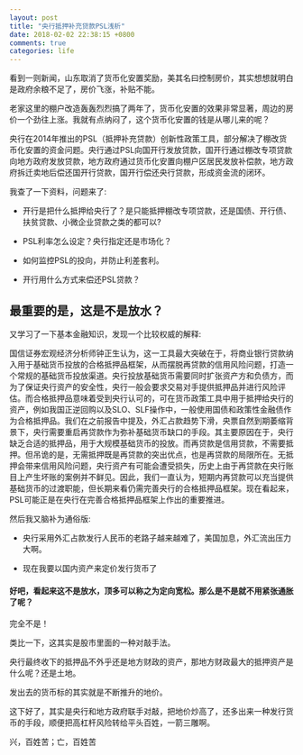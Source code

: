 ```yaml
---
layout: post
title: "央行抵押补充贷款PSL浅析"
date: 2018-02-02 22:38:15 +0800
comments: true
categories: life
---
```


看到一则新闻，山东取消了货币化安置奖励，美其名曰控制房价，其实想想就明白是政府余粮不足了，房价飞涨，补贴不能。

老家这里的棚户改造轰轰烈烈搞了两年了，货币化安置的效果非常显著，周边的房价一个劲往上涨。我就有点纳闷了，这个货币化安置的钱是从哪儿来的呢？

<!-- more -->

央行在2014年推出的PSL（抵押补充贷款）创新性政策工具，部分解决了棚改货币化安置的资金问题。央行通过PSL向国开行发放贷款，国开行通过棚改专项贷款向地方政府发放贷款，地方政府通过货币化安置向棚户区居民发放补偿款，地方政府拆迁卖地后偿还国开行贷款，国开行偿还央行贷款，形成资金流的闭环。

我查了一下资料，问题来了:

* 开行是把什么抵押给央行了？是只能抵押棚改专项贷款，还是国债、开行债、扶贫贷款、小微企业贷款之类的都可以?

* PSL利率怎么设定？央行指定还是市场化？

* 如何监控PSL的投向，并防止利差套利。

* 开行用什么方式来偿还PSL贷款？

## 最重要的是，这是不是放水？

又学习了一下基本金融知识，发现一个比较权威的解释:


国信证券宏观经济分析师钟正生认为，这一工具最大突破在于，将商业银行贷款纳入用于基础货币投放的合格抵押品框架，从而摆脱再贷款的信用风险问题，打造一个常规的基础货币投放渠道。央行投放基础货币需要同时扩张资产方和负债方，而为了保证央行资产的安全性，央行一般会要求交易对手提供抵押品并进行风险评估。而合格抵押品意味着受到央行认可的，可在货币政策工具中用于抵押给央行的资产，例如我国正逆回购以及SLO、SLF操作中，一般使用国债和政策性金融债作为合格抵押品。我们在之前报告中提及，外汇占款趋势下滑，央票自然到期萎缩背景下，央行需要重启再贷款作为弥补基础货币缺口的手段。其主要原因在于，央行缺乏合适的抵押品，用于大规模基础货币的投放。而再贷款是信用贷款，不需要抵押。但吊诡的是，无需抵押既是再贷款的突出优点，也是再贷款的局限所在。无抵押会带来信用风险问题，央行资产有可能会遭受损失，历史上由于再贷款在央行账目上产生坏账的案例并不鲜见。因此，我们一直认为，短期内再贷款可以充当提供基础货币的过渡职能，但长期来看仍需完善央行的合格抵押品框架。现在看起来，PSL可能正是在央行在完善合格抵押品框架上作出的重要推进。


然后我又脑补为通俗版:

* 央行采用外汇占款发行人民币的老路子越来越难了，美国加息，外汇流出压力大啊。

* 现在我要以国内资产来定价发行货币了


#### 好吧，看起来这不是放水，顶多可以称之为定向宽松。那么是不是就不用紧张通胀了呢？

完全不是！

类比一下，这其实是股市里面的一种对敲手法。

央行最终收下的抵押品不外乎还是地方财政的资产，那地方财政最大的抵押资产是什么呢？还是土地。

发出去的货币标的其实就是不断推升的地价。

这下好了，其实是央行和地方政府联手对敲，把地价炒高了，还多出来一种发行货币的手段，顺便把高杠杆风险转给平头百姓，一箭三雕啊。

兴，百姓苦；亡，百姓苦


